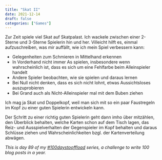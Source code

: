 ```yaml
---
title: "Skat II"
date: 2021-12-14
draft: false
categories: ["Games"]
---
```

Zur Zeit spiele viel Skat auf Skatpalast. Ich wackele zwischen einer 2-Sterne und 3-Sterne Spielerin hin und her. Villeicht hilft es, einmal aufzuschreiben, was mir auffällt, wie ich mein Spiel verbessern kann:

* Gelegenheiten zum Schmieren in Mittelhand erkennen
* In Vorderhand nicht immer As spielen, insbesondere wenn wahrscheinlich ist, dass es sich um eine Fehlfarbe beim Alleinspieler handelt
* Andere Spieler beobachten, wie sie spielen und daraus lernen
* Bei Null nicht denken, dass es sich nicht lohnt, etwas Aussichtsloses auszuprobieren
* Bei Grand auch als Nicht-Alleinspieler mal mit dem Buben ziehen

Ich mag ja Skat und Doppelkopf, weil man sich mit so ein paar Faustregeln im Kopf zu einer guten Spielerin entwickeln kann.

Der Schritt zu einer richtig guten Spielerin geht dann imho über mitzählen, den Überblick behalten, welche Karten schon auf dem Tisch lagen, das Reiz- und Ausspielverhalten der Gegenspieler im Kopf behalten und daraus Schlüsse ziehen und Wahrscheinlichkeiten bzgl. der Kartenverteilung abwägen.

_This is day 89 of my [#100daystooffload](https://100daystooffload.com/) series, a challenge to write 100 blog posts in a year._